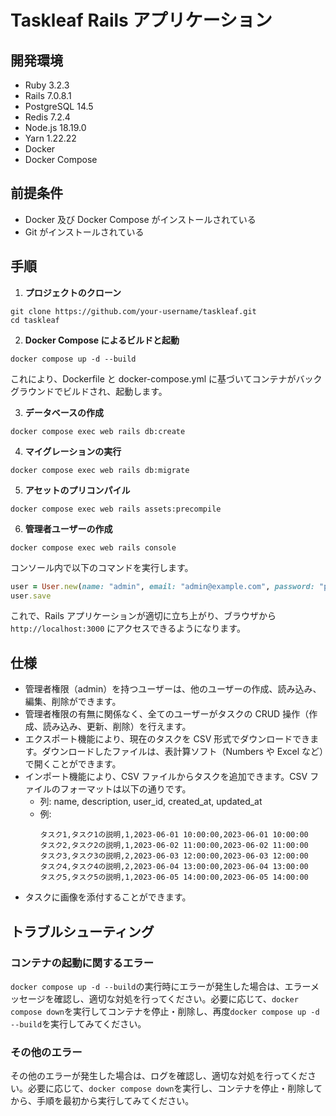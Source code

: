 # Taskleaf Rails アプリケーション

## 開発環境

- Ruby 3.2.3
- Rails 7.0.8.1
- PostgreSQL 14.5
- Redis 7.2.4
- Node.js 18.19.0
- Yarn 1.22.22
- Docker
- Docker Compose

## 前提条件

- Docker 及び Docker Compose がインストールされている
- Git がインストールされている

## 手順

1. **プロジェクトのクローン**

```
git clone https://github.com/your-username/taskleaf.git
cd taskleaf
```

2. **Docker Compose によるビルドと起動**

```
docker compose up -d --build
```

これにより、Dockerfile と docker-compose.yml に基づいてコンテナがバックグラウンドでビルドされ、起動します。

3. **データベースの作成**

```
docker compose exec web rails db:create
```

4. **マイグレーションの実行**

```
docker compose exec web rails db:migrate
```

5. **アセットのプリコンパイル**

```
docker compose exec web rails assets:precompile
```

6. **管理者ユーザーの作成**

```
docker compose exec web rails console
```

コンソール内で以下のコマンドを実行します。

```ruby
user = User.new(name: "admin", email: "admin@example.com", password: "password", admin: true)
user.save
```

これで、Rails アプリケーションが適切に立ち上がり、ブラウザから `http://localhost:3000` にアクセスできるようになります。

## 仕様

- 管理者権限（admin）を持つユーザーは、他のユーザーの作成、読み込み、編集、削除ができます。
- 管理者権限の有無に関係なく、全てのユーザーがタスクの CRUD 操作（作成、読み込み、更新、削除）を行えます。
- エクスポート機能により、現在のタスクを CSV 形式でダウンロードできます。ダウンロードしたファイルは、表計算ソフト（Numbers や Excel など）で開くことができます。
- インポート機能により、CSV ファイルからタスクを追加できます。CSV ファイルのフォーマットは以下の通りです。
  - 列: name, description, user_id, created_at, updated_at
  - 例:
    ```csv
    タスク1,タスク1の説明,1,2023-06-01 10:00:00,2023-06-01 10:00:00
    タスク2,タスク2の説明,1,2023-06-02 11:00:00,2023-06-02 11:00:00
    タスク3,タスク3の説明,2,2023-06-03 12:00:00,2023-06-03 12:00:00
    タスク4,タスク4の説明,2,2023-06-04 13:00:00,2023-06-04 13:00:00
    タスク5,タスク5の説明,1,2023-06-05 14:00:00,2023-06-05 14:00:00
    ```
- タスクに画像を添付することができます。

## トラブルシューティング

### コンテナの起動に関するエラー

`docker compose up -d --build`の実行時にエラーが発生した場合は、エラーメッセージを確認し、適切な対処を行ってください。必要に応じて、`docker compose down`を実行してコンテナを停止・削除し、再度`docker compose up -d --build`を実行してみてください。

### その他のエラー

その他のエラーが発生した場合は、ログを確認し、適切な対処を行ってください。必要に応じて、`docker compose down`を実行し、コンテナを停止・削除してから、手順を最初から実行してみてください。
